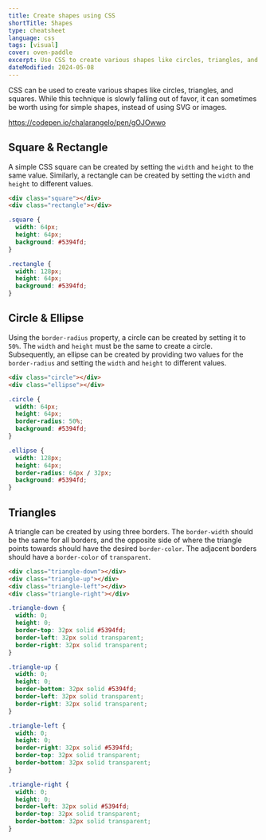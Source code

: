 ```yaml
---
title: Create shapes using CSS
shortTitle: Shapes
type: cheatsheet
language: css
tags: [visual]
cover: oven-paddle
excerpt: Use CSS to create various shapes like circles, triangles, and squares.
dateModified: 2024-05-08
---
```


CSS can be used to create various shapes like circles, triangles, and squares. While this technique is slowly falling out of favor, it can sometimes be worth using for simple shapes, instead of using SVG or images.

https://codepen.io/chalarangelo/pen/gOJOwwo

## Square & Rectangle

A simple CSS square can be created by setting the `width` and `height` to the same value. Similarly, a rectangle can be created by setting the `width` and `height` to different values.

```html
<div class="square"></div>
<div class="rectangle"></div>
```

```css
.square {
  width: 64px;
  height: 64px;
  background: #5394fd;
}

.rectangle {
  width: 128px;
  height: 64px;
  background: #5394fd;
}
```

## Circle & Ellipse

Using the `border-radius` property, a circle can be created by setting it to `50%`. The `width` and `height` must be the same to create a circle. Subsequently, an ellipse can be created by providing two values for the `border-radius` and setting the `width` and `height` to different values.

```html
<div class="circle"></div>
<div class="ellipse"></div>
```

```css
.circle {
  width: 64px;
  height: 64px;
  border-radius: 50%;
  background: #5394fd;
}

.ellipse {
  width: 128px;
  height: 64px;
  border-radius: 64px / 32px;
  background: #5394fd;
}
```

## Triangles

A triangle can be created by using three borders. The `border-width` should be the same for all borders, and the opposite side of where the triangle points towards should have the desired `border-color`. The adjacent borders should have a `border-color` of `transparent`.

```html
<div class="triangle-down"></div>
<div class="triangle-up"></div>
<div class="triangle-left"></div>
<div class="triangle-right"></div>
```

```css
.triangle-down {
  width: 0;
  height: 0;
  border-top: 32px solid #5394fd;
  border-left: 32px solid transparent;
  border-right: 32px solid transparent;
}

.triangle-up {
  width: 0;
  height: 0;
  border-bottom: 32px solid #5394fd;
  border-left: 32px solid transparent;
  border-right: 32px solid transparent;
}

.triangle-left {
  width: 0;
  height: 0;
  border-right: 32px solid #5394fd;
  border-top: 32px solid transparent;
  border-bottom: 32px solid transparent;
}

.triangle-right {
  width: 0;
  height: 0;
  border-left: 32px solid #5394fd;
  border-top: 32px solid transparent;
  border-bottom: 32px solid transparent;
}
```


